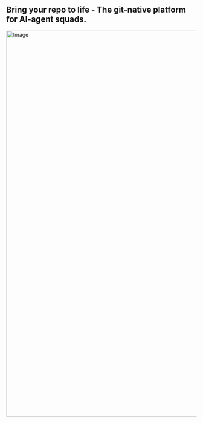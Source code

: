 ## Bring your repo to life - The git-native platform for AI-agent squads.
<img width="1536" height="1024" alt="Image" src="https://github.com/user-attachments/assets/7effda13-b8ae-4369-a0fe-ce40fcf253c9" />
